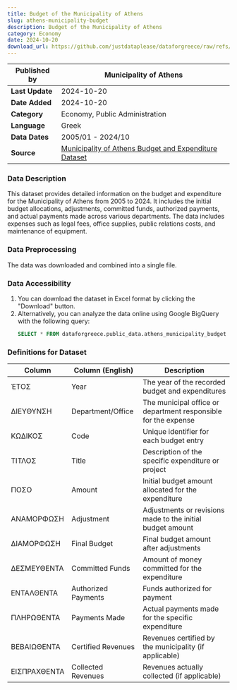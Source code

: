 ```yaml
---
title: Budget of the Municipality of Athens
slug: athens-municipality-budget
description: Budget of the Municipality of Athens
category: Economy
date: 2024-10-20
download_url: https://github.com/justdataplease/dataforgreece/raw/refs/heads/main/data/athens-budget/athens-municipality-budget-data_2024.csv.zip
---
```

| **Published by** | Municipality of Athens                                                                 |
|------------------|----------------------------------------------------------------------------------------|
| **Last Update**  | 2024-10-20                                                                             |
| **Date Added**   | 2024-10-20                                                                             |
| **Category**     | Economy, Public Administration                                                         |
| **Language**     | Greek                                                                                  |
| **Data Dates**   | 2005/01 - 2024/10                                                                      |
| **Source**       | [Municipality of Athens Budget and Expenditure Dataset](https://old.cityofathens.gr/khe/proypologismos)    |

### Data Description
This dataset provides detailed information on the budget and expenditure for the Municipality of Athens from 2005 to 2024. It includes the initial budget allocations, adjustments, committed funds, authorized payments, and actual payments made across various departments. The data includes expenses such as legal fees, office supplies, public relations costs, and maintenance of equipment.

### Data Preprocessing
The data was downloaded and combined into a single file. 

### Data Accessibility
1. You can download the dataset in Excel format by clicking the "Download" button.
2. Alternatively, you can analyze the data online using Google BigQuery with the following query:
   ```sql
   SELECT * FROM dataforgreece.public_data.athens_municipality_budget
   ```

### Definitions for Dataset

| **Column** | **Column (English)**                                                        | **Description**                                                             |
|------------|-----------------------------------------------------------------------------|-----------------------------------------------------------------------------|
| ΈΤΟΣ         | Year                                                                        | The year of the recorded budget and expenditures                            |
| ΔΙΕΥΘΥΝΣΗ    | Department/Office                                                           | The municipal office or department responsible for the expense              |
| ΚΩΔΙΚΟΣ      | Code                                                                        | Unique identifier for each budget entry                                     |
| ΤΙΤΛΟΣ       | Title                                                                       | Description of the specific expenditure or project                          |
| ΠΟΣΟ         | Amount                                                                      | Initial budget amount allocated for the expenditure                         |
| ΑΝΑΜΟΡΦΩΣΗ   | Adjustment                                                                  | Adjustments or revisions made to the initial budget amount                  |
| ΔΙΑΜΟΡΦΩΣΗ   | Final Budget                                                                | Final budget amount after adjustments                                       |
| ΔΕΣΜΕΥΘΕΝΤΑ  | Committed Funds                                                             | Amount of money committed for the expenditure                               |
| ΕΝΤΑΛΘΕΝΤΑ   | Authorized Payments                                                         | Funds authorized for payment                                                |
| ΠΛΗΡΩΘΕΝΤΑ   | Payments Made                                                               | Actual payments made for the specific expenditure                           |
| ΒΕΒΑΙΩΘΕΝΤΑ  | Certified Revenues                                                          | Revenues certified by the municipality (if applicable)                      |
| ΕΙΣΠΡΑΧΘΕΝΤΑ | Collected Revenues                                                          | Revenues actually collected (if applicable)                                 |
